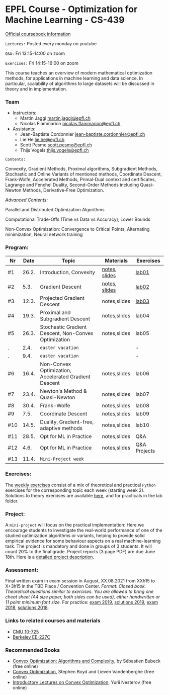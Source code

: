 # EPFL Course - Optimization for Machine Learning - CS-439

[Official coursebook information](http://edu.epfl.ch/coursebook/en/optimization-for-machine-learning-CS-439)

`Lectures:` Posted every monday on youtube

`Q&A:` Fri 13:15-14:00 on zoom

`Exercises:` Fri 14:15-16:00 on zoom

This course teaches an overview of modern mathematical optimization methods, for applications in machine learning and data science. In particular, scalability of algorithms to large datasets will be discussed in theory and in implementation.

### Team
 - Instructors: 
   - Martin Jaggi [martin.jaggi@epfl.ch](mailto:martin.jaggi@epfl.ch)
   - Nicolas Flammarion [nicolas.flammarion@epfl.ch](mailto:nicolas.flammarion@epfl.ch)
 - Assistants:
   - Jean-Baptiste Cordonnier [jean-baptiste.cordonnier@epfl.ch](mailto:jean-baptiste.cordonnier@epfl.ch)
   - Lie He [lie.he@epfl.ch](mailto:lie.he@epfl.ch)
   - Scott Pesme [scott.pesme@epfl.ch](mailto:scott.pesme@epfl.ch)
   - Thijs Vogels [thijs.vogels@epfl.ch](mailto:thijs.vogels@epfl.ch)

`Contents:`

Convexity, Gradient Methods, Proximal algorithms, Subgradient Methods, Stochastic and Online Variants of mentioned methods, Coordinate Descent, Frank-Wolfe, Accelerated Methods, Primal-Dual context and certificates, Lagrange and Fenchel Duality, Second-Order Methods including Quasi-Newton Methods, Derivative-Free Optimization.

*Advanced Contents:*

Parallel and Distributed Optimization Algorithms

Computational Trade-Offs (Time vs Data vs Accuracy), Lower Bounds

Non-Convex Optimization: Convergence to Critical Points, Alternating minimization, Neural network training

### Program:
Nr | Date | Topic | Materials | Exercises
--- | --- | --- | --- | ---
#1 | 26.2. | Introduction, Convexity | [notes](../../raw/master/lecture_notes/lecture-notes.pdf), [slides](../../raw/master/slides/lecture01.pdf) | [lab01](../../tree/master/labs/ex01/)
#2 |  5.3. | Gradient Descent | [notes](../../raw/master/lecture_notes/lecture-notes.pdf), [slides](../../raw/master/slides/lecture02.pdf) | [lab02](../../tree/master/labs/ex02/)
#3 |  12.3. | Projected Gradient Descent | notes,slides | [lab03](../../tree/master/labs/ex03/)
#4 | 19.3. | Proximal and Subgradient Descent | notes,slides | lab04
#5 | 26.3. | Stochastic Gradient Descent, Non-Convex Optimization | notes,slides | lab05
. |  2.4. | `easter vacation` | | -
. |  9.4. | `easter vacation` | | -
#6 | 16.4. | Non-Convex Optimization, Accelerated Gradient Descent | notes,slides | lab06 
#7 | 23.4. | Newton's Method & Quasi-Newton | notes,slides | lab07
#8 | 30.4. | Frank-Wolfe | notes,slides | lab08  
#9 |  7.5. | Coordinate Descent | notes,slides | lab09
#10 | 14.5. | Duality, Gradient-free, adaptive methods | notes,slides | lab10
#11 | 28.5. | Opt for ML in Practice | notes,slides | Q&A  
#12 |  4.6. | Opt for ML in Practice | notes,slides | Q&A Projects
#13 | 11.4. | `Mini-Project week` | | 

### Exercises:
The [weekly exercises](../../tree/master/labs/) consist of a mix of theoretical and practical `Python` exercises for the corresponding topic each week (starting week 2). Solutions to theory exercises are available [here](../../tree/master/lecture_notes), and for practicals in the lab folder.

### Project:
A `mini-project` will focus on the practical implementation: Here we encourage students to investigate the real-world performance of one of the studied optimization algorithms or variants, helping to provide solid empirical evidence for some behaviour aspects on a real machine-learning task. The project is mandatory and done in groups of 3 students. It will count 20% to the final grade. Project reports (3 page PDF) are due June 18th. Here is a [detailed project description](../../raw/master/labs/mini-project/miniproject_description.pdf).

### Assessment:
Final written exam in exam session in August, XX.08.2021 from XXh15 to X+3h15 in the TBD Place / Convention Center. _Format: Closed book. Theoretical questions similar to exercises. You are allowed to bring one cheat sheet (A4 size paper, both sides can be used), either handwritten or 11 point minimum font size._
For practice: [exam 2019](../../raw/master/exams/exam2019.pdf), [solutions 2019](../../raw/master/exams/exam2019solutions.pdf), [exam 2018](../../raw/master/exams/exam2018.pdf), [solutions 2018](../../raw/master/exams/exam2018solutions.pdf).

### Links to related courses and materials 
 - [CMU 10-725](https://www.stat.cmu.edu/~ryantibs/convexopt-F18/)
 - [Berkeley EE-227C](https://ee227c.github.io/)
 
### Recommended Books
 - [Convex Optimization: Algorithms and Complexity](https://arxiv.org/pdf/1405.4980.pdf), by Sébastien Bubeck (free online)
 - [Convex Optimization](http://stanford.edu/~boyd/cvxbook/), Stephen Boyd and Lieven Vandenberghe (free online)
 - [Introductory Lectures on Convex Optimization](http://citeseerx.ist.psu.edu/viewdoc/download?doi=10.1.1.693.855&rep=rep1&type=pdf), Yurii Nesterov (free online)
